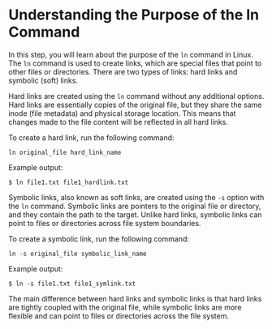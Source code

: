 # Understanding the Purpose of the ln Command

In this step, you will learn about the purpose of the `ln` command in Linux. The `ln` command is used to create links, which are special files that point to other files or directories. There are two types of links: hard links and symbolic (soft) links.

Hard links are created using the `ln` command without any additional options. Hard links are essentially copies of the original file, but they share the same inode (file metadata) and physical storage location. This means that changes made to the file content will be reflected in all hard links.

To create a hard link, run the following command:

```
ln original_file hard_link_name
```

Example output:

```
$ ln file1.txt file1_hardlink.txt
```

Symbolic links, also known as soft links, are created using the `-s` option with the `ln` command. Symbolic links are pointers to the original file or directory, and they contain the path to the target. Unlike hard links, symbolic links can point to files or directories across file system boundaries.

To create a symbolic link, run the following command:

```
ln -s original_file symbolic_link_name
```

Example output:

```
$ ln -s file1.txt file1_symlink.txt
```

The main difference between hard links and symbolic links is that hard links are tightly coupled with the original file, while symbolic links are more flexible and can point to files or directories across the file system.
